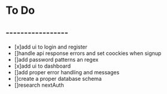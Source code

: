 # To Do
## -----------------
- [x]add ui to login and register 
- []handle api response errors and set coockies when signup
- []add password patterns an regex
- [x]add ui to dashboard
- []add proper error handling and messages
- []create a proper database schema
- []research nextAuth